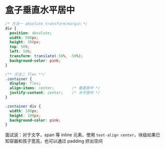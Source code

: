 # 盒子垂直水平居中

```css
/* 方法一 absolute transform/margin */
div {
  position: absolute;
  width: 500px;
  height: 300px;
  top: 50%;
  left: 50%;
  transform: translate(-50%, -50%);
  background-color: pink;
}

/** 方法二 flex **/
.container {
  display: flex;
  align-items: center;        /* 垂直居中 */
  justify-content: center;    /* 水平居中 */
}

.container div {
  width: 100px;
  height: 100px;
  background-color: pink;
}
```

面试说：对于文字，span 等 inline 元素，使用 `text-align center`，块级如果已知容器和孩子宽高，也可以通过 padding 挤出空间
